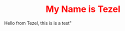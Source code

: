 <html>
<head>
<title>TEZEL</title>
</head>
<body>
<h1 style = "color: red" align="center">My Name is Tezel </h1>
<p> Hello from Tezel, this is is a test" </p>
</body>
</html>

